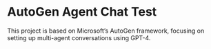 # AutoGen Agent Chat Test
This project is based on Microsoft’s AutoGen framework, focusing on setting up multi-agent conversations using GPT-4.
